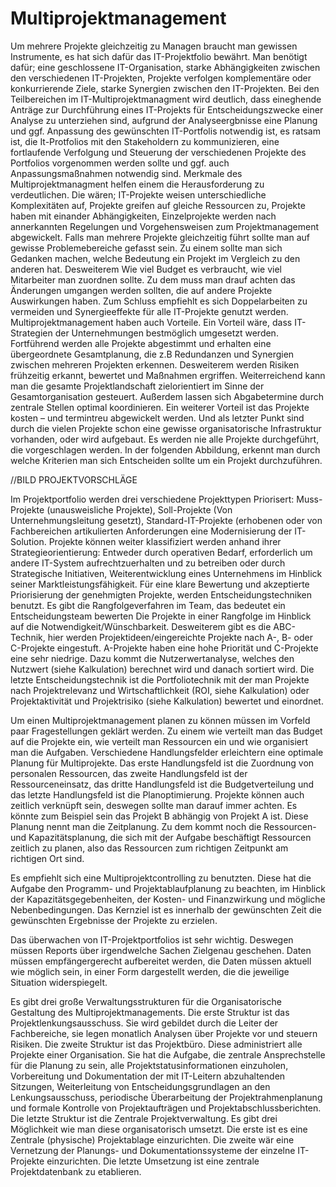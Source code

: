 ﻿# Multiprojektmanagement
 
Um mehrere Projekte gleichzeitig zu Managen braucht man gewissen Instrumente, es hat sich dafür das IT-Projektfolio bewährt. Man benötigt dafür;  eine geschlossene IT-Organisation, starke Abhängigkeiten zwischen den verschiedenen IT-Projekten, Projekte verfolgen komplementäre oder konkurrierende Ziele, starke Synergien zwischen den IT-Projekten.
Bei den Teilbereichen im IT-Multiprojektmanagment wird deutlich, dass eineghende Anträge zur Durchführung eines IT-Projekts für Entscheidungszwecke einer Analyse zu unterziehen sind, aufgrund der Analyseergbnisse eine Planung und ggf. Anpassung des gewünschten IT-Portfolis notwendig ist, es ratsam ist, die It-Protfolios mit den Stakeholdern zu kommunizieren, eine fortlaufende Verfolgung und Steuerung der verschiedenen Projekte des Portfolios vorgenommen werden sollte und ggf. auch Anpassungsmaßnahmen notwendig sind.
Merkmale des Multiprojektmanagment helfen einem die Herausforderung zu verdeutlichen. 
Die wären; IT-Projekte weisen unterschiedliche Komplexitäten auf, Projekte greifen auf gleiche Ressourcen zu, Projekte haben mit einander Abhängigkeiten, Einzelprojekte werden nach annerkannten Regelungen und Vorgehensweisen zum Projektmanagement abgewickelt.
Falls man mehrere Projekte gleichzeitig führt sollte man auf gewisse Problemebereiche gefasst sein. Zu einem sollte man sich Gedanken machen, welche Bedeutung ein Projekt im Vergleich zu den anderen hat. Desweiterem Wie viel Budget es verbraucht, wie viel Mitarbeiter man zuordnen sollte. Zu dem muss man drauf achten das Änderungen umgangen werden sollten, die auf andere Projekte Auswirkungen haben. Zum Schluss empfiehlt es sich Doppelarbeiten zu vermeiden und Synergieeffekte für alle IT-Projekte genutzt werden.
Multiprojektmanagement haben auch Vorteile. Ein Vorteil wäre, dass IT-Strategien der Unternehmungen bestmöglich umgesetzt werden. Fortführend werden alle Projekte abgestimmt und erhalten eine übergeordnete Gesamtplanung, die z.B Redundanzen und Synergien zwischen mehreren Projekten erkennen. Desweiterem werden Risiken frühzeitig erkannt, bewertet und Maßnahmen ergriffen. Weiterreichend kann man die gesamte Projektlandschaft zielorientiert im Sinne der Gesamtorganisation gesteuert. Außerdem lassen sich Abgabetermine durch zentrale Stellen optimal koordinieren. Ein weiterer Vorteil ist das Projekte kosten – und termintreu abgewickelt werden. Und als letzter Punkt sind durch die vielen Projekte schon eine gewisse organisatorische Infrastruktur vorhanden, oder wird aufgebaut.
Es werden nie alle Projekte durchgeführt, die vorgeschlagen werden. In der folgenden Abbildung, erkennt man durch welche Kriterien man sich Entscheiden sollte um ein Projekt durchzuführen.

//BILD PROJEKTVORSCHLÄGE

Im Projektportfolio werden drei verschiedene Projekttypen Priorisert: Muss-Projekte (unausweisliche Projekte),  Soll-Projekte (Von Unternehmungsleitung gesetzt), Standard-IT-Projekte (erhobenen oder von Fachbereichen artikulierten Anforderungen eine Modernisierung der IT-Solution.
Projekte können weiter klassifiziert werden anhand ihrer Strategieorientierung: Entweder durch operativen Bedarf, erforderlich um andere IT-System aufrechtzuerhalten und zu betreiben oder durch Strategische Initiativen, Weiterentwicklung eines Unternehmens im Hinblick seiner Marktleistungsfähigkeit.
Für eine klare Bewertung und akzeptierte Priorisierung der genehmigten Projekte, werden Entscheidungstechniken benutzt. Es gibt die Rangfolgeverfahren im Team, das bedeutet ein Entscheidungsteam bewerten Die Projekte in einer Rangfolge im Hinblick auf die Notwendigkeit/Wünschbarkeit. Desweiterem gibt es die ABC-Technik, hier werden Projektideen/eingereichte Projekte nach A-, B- oder C-Projekte eingestuft. A-Projekte haben eine hohe Priorität und C-Projekte eine sehr niedrige. Dazu kommt die Nutzerwertanalyse, welches den Nutzwert (siehe Kalkulation) berechnet wird und danach sortiert wird. Die letzte Entscheidungstechnik ist die Portfoliotechnik mit der man Projekte nach Projektrelevanz und Wirtschaftlichkeit (ROI, siehe Kalkulation) oder Projektaktivität und Projektrisiko (siehe Kalkulation) bewertet und einordnet.

Um einen Multiprojektmanagement planen zu können müssen im Vorfeld paar Fragestellungen geklärt werden. Zu einem wie verteilt man das Budget auf die Projekte ein, wie verteilt man Ressourcen ein und wie organisiert man die Aufgaben.
Verschiedene Handlungsfelder erleichtern eine optimale Planung für Multiprojekte. Das erste Handlungsfeld ist die Zuordnung von personalen Ressourcen, das zweite Handlungsfeld ist der Ressourceneinsatz, das dritte Handlungsfeld ist die Budgetverteilung und das letzte Handlungsfeld ist die Planoptimierung.
Projekte können auch zeitlich verknüpft sein, deswegen sollte man darauf immer achten. Es könnte zum Beispiel sein das Projekt B abhängig von Projekt A ist. Diese Planung nennt man die Zeitplanung. 
Zu dem kommt noch die Ressourcen- und Kapazitätsplanung, die sich mit der Aufgabe beschäftigt Ressourcen zeitlich zu planen, also das Ressourcen zum richtigen Zeitpunkt am richtigen Ort sind.

Es empfiehlt sich eine Multiprojektcontrolling zu benutzten. Diese hat die Aufgabe den Programm- und Projektablaufplanung zu beachten, im Hinblick der Kapazitätsgegebenheiten, der Kosten- und Finanzwirkung und mögliche Nebenbedingungen.
Das Kernziel ist es innerhalb der gewünschten Zeit die gewünschten Ergebnisse der Projekte zu erzielen.

Das überwachen von IT-Projektportfolios ist sehr wichtig. Deswegen müssen Reports über irgendwelche Sachen Zielgenau geschehen. Daten müssen empfängergerecht aufbereitet werden, die Daten müssen aktuell wie möglich sein, in einer Form dargestellt werden, die die jeweilige Situation widerspiegelt.

Es gibt drei große Verwaltungsstrukturen für die Organisatorische Gestaltung des Multiprojektmanagements. Die erste Struktur ist das Projektlenkungsausschuss. Sie wird gebildet durch die Leiter der Fachbereiche, sie legen monatlich Analysen über Projekte vor und steuern Risiken.
Die zweite Struktur ist das Projektbüro. Diese administriert alle Projekte einer Organisation. Sie hat die Aufgabe, die zentrale Ansprechstelle für die Planung zu sein, alle Projektstatusinformationen einzuholen, Vorbereitung und Dokumentation der mit IT-Leitern abzuhaltenden Sitzungen, Weiterleitung von Entscheidungsgrundlagen an den Lenkungsausschuss, periodische Überarbeitung der Projektrahmenplanung und formale Kontrolle von Projektaufträgen und Projektabschlussberichten.
Die letzte Struktur ist die Zentrale Projektverwaltung. Es gibt drei Möglichkeit wie man diese organisatorisch umsetzt. Die erste ist es eine Zentrale (physische) Projektablage einzurichten. Die zweite wär eine Vernetzung der Planungs- und Dokumentationssysteme der einzelne IT-Projekte einzurichten. Die letzte Umsetzung ist eine zentrale Projektdatenbank zu etablieren.


